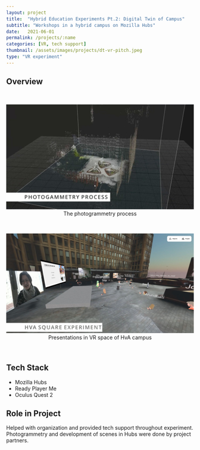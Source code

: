 ```yaml
---
layout: project
title:  "Hybrid Education Experiments Pt.2: Digital Twin of Campus"
subtitle: "Workshops in a hybrid campus on Mozilla Hubs"
date:   2021-06-01
permalink: /projects/:name
categories: [VR, tech support]
thumbnail: /assets/images/projects/dt-vr-pitch.jpeg
type: "VR experiment"
---
```


## Overview

<!-- A digital platform to enable local municipalities to start and accelerate energy transition initiatives. Read more on <a href="https://digitalsocietyschool.org/project/empower-energy-transition/" target="_blank">[project page]</a>. -->

<br/>
<p align="center">
<img src="/assets/images/projects/dt-vr-photogrammetry.jpeg" alt="Photogrammetry" title="Photogrammetry process" width="800px" />
<br/>
The photogrammetry process 
</p>

<br/>
<p align="center">
<img src="/assets/images/projects/dt-vr-hva.jpeg" alt="Presentations in VR" title="Presentations in VR" width="800px" />
<br/>
Presentations in VR space of HvA campus
</p>

<br/>

## Tech Stack
 - Mozilla Hubs
 - Ready Player Me
 - Oculus Quest 2

## Role in Project
Helped with organization and provided tech support throughout experiment.
Photogrammetry and development of scenes in Hubs were done by project partners.

<!-- <a href="https://github.com/kwansupp/room-bot" target="_blank">[Repo]</a> -->